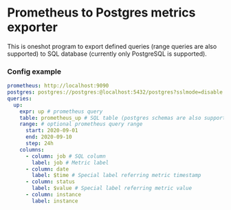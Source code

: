 # Prometheus to Postgres metrics exporter

This is oneshot program to export defined queries (range queries are also supported) to SQL database (currently only PostgreSQL is supported).

### Config example

```yaml
prometheus: http://localhost:9090
postgres: postgres://postgres:@localhost:5432/postgres?sslmode=disable
queries:
  up:
    expr: up # prometheus query
    table: prometheus_up # SQL table (postgres schemas are also supported)
    range: # optional prometheus query range
      start: 2020-09-01
      end: 2020-09-10
      step: 24h
    columns:
      - column: job # SQL column
        label: job # Metric label
      - column: date
        label: $time # Special label referring metric timestamp
      - column: status
        label: $value # Special label referring metric value
      - column: instance
        label: instance
```

